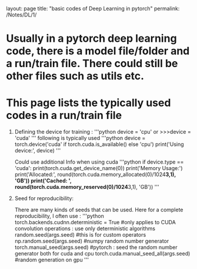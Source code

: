 layout: page
title: "basic codes of Deep Learning in pytorch"
permalink: /Notes/DL/1/


# Usually in a pytorch deep learning code, there is a model file/folder and a run/train file. There could still be other files such as utils etc.
# This page lists the typically used codes in a run/train file 

1. Defining the device for training : 
    '''python
    device = 'cpu' or >>>device = 'cuda'
    '''
    following is typically used
    '''python
    device = torch.device('cuda' if torch.cuda.is_available() else 'cpu')
    print('Using device:', device)
    '''
    
    Could use additional Info when using cuda
    '''python
    if device.type == 'cuda':
      print(torch.cuda.get_device_name(0))
      print('Memory Usage:')
      print('Allocated:', round(torch.cuda.memory_allocated(0)/1024**3,1), 'GB'))
      print('Cached:   ', round(torch.cuda.memory_reserved(0)/1024**3,1), 'GB'))
    '''
2. Seed for reproducibility:

    There are many kinds of seeds that can be used. Here for a complete reproducibility, I often use : 
    '''python
    torch.backends.cudnn.deterministic = True #only applies to CUDA convolution operations : use only deterministic algorithms
    random.seed(args.seed) #this is for custom operators 
    np.random.seed(args.seed) #numpy random number generator
    torch.manual_seed(args.seed) #pytorch : seed the random number generator both for cuda and cpu
    torch.cuda.manual_seed_all(args.seed) #random generation on gpu
    '''
    
